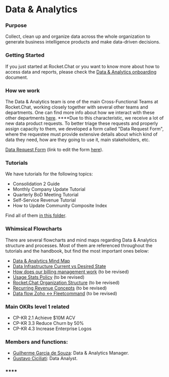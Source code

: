 # Data & Analytics

### **Purpose**

Collect, clean up and organize data across the whole organization to generate business intelligence products and make data-driven decisions.

### **Getting Started**

If you just started at Rocket.Chat or you want to know more about how to access data and reports, please check the [Data & Analytics onboarding](https://docs.google.com/document/d/1jCzboMPQ-4pAZZ4zPKBn5yRbw1IkIVRwVbwahEMQExQ/) document.

### How we work

The Data & Analytics team is one of the main Cross-Functional Teams at Rocket.Chat, working closely together with several other teams and departments. One can find more info about how we interact with these other departments [here](https://handbook.rocket.chat/company/operations-team/data-and-analytics/data-as-a-cross-functional-team). ****Due to this characteristic, we receive a lot of new data product requests. To better triage these requests and properly assign capacity to them, we developed a form called "Data Request Form", where the requestee must provide extensive details about which kind of data they need, how are they going to use it, main stakeholders, etc.

[Data Request Form](https://forms.clickup.com/f/40cp1-10874/VXGIT5GC5694DYWC3Y) \(link to edit the form [here](https://app.clickup.com/4207297/v/fm/40cp1-10874)\).

### Tutorials 

We have tutorials for the following topics:

* Consolidation 2 Guide
* Monthly Company Update Tutorial
* Quarterly BoD Meeting Tutorial
* Self-Service Revenue Tutorial
* How to Update Community Composite Index

Find all of them [in this folder](https://drive.google.com/drive/u/0/folders/18NYfsLUPQiB1I77C27iq9fPwn0b9H1OC).

### Whimsical Flowcharts

There are several flowcharts and mind maps regarding Data & Analytics structure and processes. Most of them are referenced throughout the tutorials and the handbook, but find the most important ones below:

* [Data & Analytics Mind Map](https://whimsical.com/data-analytics-mind-map-LE1qQE5AygB67niR3hLdqM) 
* [Data Infrastructure Current vs Desired State](https://whimsical.com/data-infrastructure-HWkBGEJeQmbiMLdNwVwfTT)
* [How does our billing management work](https://whimsical.com/subscriptions-event-mapping-DfSr9a1Kcj9uuQk5ncFvYP@7YNFXnKbZA8f7NgYjPNjV) \(to be revised\)
* [Usage Stats Policy](https://whimsical.com/usage-stats-policy-QhprF4JPtojUGkEXZ5F3jS@2Ux7TurymMYC2SmMob2B) \(to be revised\)
* [Rocket.Chat Organization Structure](https://whimsical.com/rocket-chat-org-Fn9P7srScNYfWjTdCuAmpo@2Ux7TurymN1SMWpX8rKL) \(to be revised\)
* [Recurring Revenue Concepts](https://whimsical.com/recurring-revenue-concepts-C7ffhDEB3oUsBeCiPeNr2j) \(to be revised\)
* [Data flow Zoho &lt;-&gt; Fleetcommand](https://whimsical.com/crm-fc-hubspot-FpcRowPYqXpxjyaRG1Lmx) \(to be revised\)

### **Main OKRs level 1 related**

* CP-KR 2.1 Achieve $10M ACV
* CP-KR 3.3 Reduce Churn by 50%
* CP-KR 4.3 Increase Enterprise Logos

### Members and functions:

* [Guilherme Garcia de Souza](https://open.rocket.chat/direct/guilherme.garcia): Data & Analytics Manager.
* [Gustavo Ciciliati](https://open.rocket.chat/direct/gustavo.ciciliati): Data Analyst.



### \*\*\*\*

